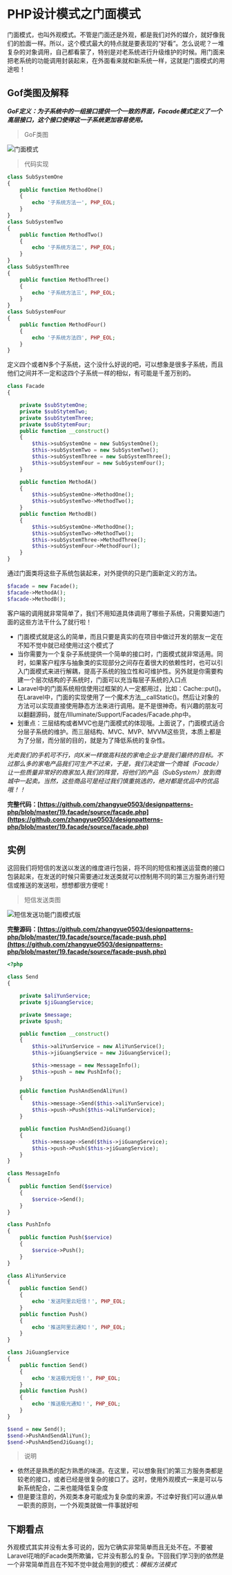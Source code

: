 # PHP设计模式之门面模式

门面模式，也叫外观模式。不管是门面还是外观，都是我们对外的媒介，就好像我们的脸面一样。所以，这个模式最大的特点就是要表现的“好看”。怎么说呢？一堆复杂的对象调用，自己都看蒙了，特别是对老系统进行升级维护的时候。用门面来把老系统的功能调用封装起来，在外面看来就和新系统一样，这就是门面模式的用途啦！

## Gof类图及解释

***GoF定义：为子系统中的一组接口提供一个一致的界面，Facade模式定义了一个高层接口，这个接口使得这一子系统更加容易使用。***

> GoF类图

![门面模式](https://raw.githubusercontent.com/zhangyue0503/designpatterns-php/master/19.facade/img/facade.jpg)


> 代码实现

```php
class SubSystemOne
{
    public function MethodOne()
    {
        echo '子系统方法一', PHP_EOL;
    }
}
class SubSystemTwo
{
    public function MethodTwo()
    {
        echo '子系统方法二', PHP_EOL;
    }
}
class SubSystemThree
{
    public function MethodThree()
    {
        echo '子系统方法三', PHP_EOL;
    }
}
class SubSystemFour
{
    public function MethodFour()
    {
        echo '子系统方法四', PHP_EOL;
    }
}
```

定义四个或者N多个子系统，这个没什么好说的吧，可以想象是很多子系统，而且他们之间并不一定和这四个子系统一样的相似，有可能是千差万别的。

```php
class Facade
{

    private $subStytemOne;
    private $subStytemTwo;
    private $subStytemThree;
    private $subStytemFour;
    public function __construct()
    {
        $this->subSystemOne = new SubSystemOne();
        $this->subSystemTwo = new SubSystemTwo();
        $this->subSystemThree = new SubSystemThree();
        $this->subSystemFour = new SubSystemFour();
    }

    public function MethodA()
    {
        $this->subSystemOne->MethodOne();
        $this->subSystemTwo->MethodTwo();
    }
    public function MethodB()
    {
        $this->subSystemOne->MethodOne();
        $this->subSystemTwo->MethodTwo();
        $this->subSystemThree->MethodThree();
        $this->subSystemFour->MethodFour();
    }
}
```

通过门面类将这些子系统包装起来，对外提供的只是门面新定义的方法。

```php 
$facade = new Facade();
$facade->MethodA();
$facade->MethodB();
```

客户端的调用就非常简单了，我们不用知道具体调用了哪些子系统，只需要知道门面的这些方法干什么了就行啦！

- 门面模式就是这么的简单，而且只要是真实的在项目中做过开发的朋友一定在不知不觉中就已经使用过这个模式了
- 当你需要为一个复杂子系统提供一个简单的接口时，门面模式就非常适用。同时，如果客户程序与抽象类的实现部分之间存在着很大的依赖性时，也可以引入门面模式来进行解耦，提高子系统的独立性和可维护性。另外就是你需要构建一个层次结构的子系统时，门面可以充当每层子系统的入口点
- Laravel中的门面系统相信使用过框架的人一定都用过，比如：Cache::put()。在Laravel中，门面的实现使用了一个魔术方法__callStatic()。然后让对象的方法可以实现直接使用静态方法来进行调用。是不是很神奇。有兴趣的朋友可以翻翻源码，就在/Illuminate/Support/Facades/Facade.php中。
- 划重点：三层结构或者MVC也是门面模式的体现哦。上面说了，门面模式适合分层子系统的维护。而三层结构、MVC、MVP、MVVM这些货，本质上都是为了分层，而分层的目的，就是为了降低系统的复杂性。

*光卖我们的手机可不行，向X米一样做高科技的家电企业才是我们最终的目标。不过那么多的家电产品我们可生产不过来，于是，我们决定做一个商城（Facade）让一些质量非常好的商家加入我们的阵营，将他们的产品（SubSystem）放到商城中一起卖。当然，这些商品可是经过我们慎重挑选的，绝对都是优品中的优品哦！！*

**完整代码：[https://github.com/zhangyue0503/designpatterns-php/blob/master/19.facade/source/facade.php](https://github.com/zhangyue0503/designpatterns-php/blob/master/19.facade/source/facade.php)**

## 实例

这回我们将短信的发送以发送的维度进行包装，将不同的短信和推送运营商的接口包装起来，在发送的时候只需要通过发送类就可以控制用不同的第三方服务进行短信或推送的发送啦，想想都很方便呢！

> 短信发送类图

![短信发送功能门面模式版](https://raw.githubusercontent.com/zhangyue0503/designpatterns-php/master/19.facade/img/facade-push.jpg)


**完整源码：[https://github.com/zhangyue0503/designpatterns-php/blob/master/19.facade/source/facade-push.php](https://github.com/zhangyue0503/designpatterns-php/blob/master/19.facade/source/facade-push.php)**

```php
<?php

class Send
{

    private $aliYunService;
    private $jiGuangService;

    private $message;
    private $push;

    public function __construct()
    {
        $this->aliYunService = new AliYunService();
        $this->jiGuangService = new JiGuangService();

        $this->message = new MessageInfo();
        $this->push = new PushInfo();
    }

    public function PushAndSendAliYun()
    {
        $this->message->Send($this->aliYunService);
        $this->push->Push($this->aliYunService);
    }

    public function PushAndSendJiGuang()
    {
        $this->message->Send($this->jiGuangService);
        $this->push->Push($this->jiGuangService);
    }
}

class MessageInfo
{
    public function Send($service)
    {
        $service->Send();
    }
}

class PushInfo
{
    public function Push($service)
    {
        $service->Push();
    }
}

class AliYunService
{
    public function Send()
    {
        echo '发送阿里云短信！', PHP_EOL;
    }
    public function Push()
    {
        echo '推送阿里云通知！', PHP_EOL;
    }
}

class JiGuangService
{
    public function Send()
    {
        echo '发送极光短信！', PHP_EOL;
    }
    public function Push()
    {
        echo '推送极光通知！', PHP_EOL;
    }
}

$send = new Send();
$send->PushAndSendAliYun();
$send->PushAndSendJiGuang();


```

> 说明

- 依然还是熟悉的配方熟悉的味道。在这里，可以想象我们的第三方服务类都是较老的接口，或者已经是很复杂的接口了。这时，使用外观模式一来是可以与新系统配合，二来也能降低复杂度
- 但是要注意的，外观类本身可能成为复杂度的来源，不过幸好我们可以遵从单一职责的原则，一个外观类就做一件事就好啦

## 下期看点

外观模式其实并没有太多可说的，因为它确实非常简单而且无处不在。不要被Laravel花哨的Facade类所欺骗，它并没有那么的复杂。下回我们学习到的依然是一个非常简单而且在不知不觉中就会用到的模式：*模板方法模式*